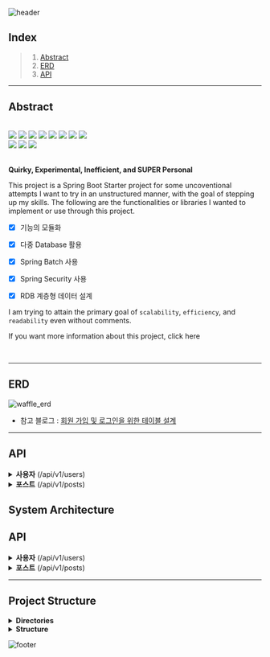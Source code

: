 ![header](https://capsule-render.vercel.app/api?type=rect&color=timeAuto&section=header&text=Urban-Waffle&height=60&fontSize=40)

## Index

> 1. [Abstract](#Abstract)           
> 2. [ERD](#ERD)
> 3. [API](#API)

---

## Abstract

<br />
<div>
  <img src="https://img.shields.io/badge/JAVA-orange?style=flat&logo=JAVA&logoColor=white"> 

  <img src="https://img.shields.io/badge/Spring Boot-6DB33F?style=square&logo=Spring Boot&logoColor=white&color=6DB33F">


  <img src="https://img.shields.io/badge/Spring Security-6DB33F?style=square&logo=Spring Security&logoColor=white">
  <img src="https://img.shields.io/badge/JSON Web Tokens-000000?style=square&logo=JSON Web Tokens&logoColor=white">
  <img src="https://img.shields.io/badge/Spring Data JPA-6DB33F?style=square&logo=JPA&logoColor=white">
  <img src="https://img.shields.io/badge/Spring Batch-6DB33F?style=square&logo=JPA&logoColor=white">
  <img src="https://img.shields.io/badge/QueryDSL-0081CC?style=square&logo=QueryDSL&logoColor=white">
  <img src="https://img.shields.io/badge/Gradle-02303A?style=square&logo=Gradle&logoColor=white">
</div>
<div>
  <img src="https://img.shields.io/badge/MySQL-4479A1.svg?style=square&logo=MySQL&logoColor=white">
  <img src="https://img.shields.io/badge/Redis-DC382D?style=square&logo=Redis&logoColor=white">
  <img src="https://img.shields.io/badge/Amazon AWS-232F3E?style=square&logo=Amazon AWS&logoColor=white">
</div>
<br/>

**Quirky, Experimental, Inefficient, and SUPER Personal**

This project is a Spring Boot Starter project for some uncoventional attempts I want to try in an unstructured manner,
with the goal of stepping up my skills.
The following are the functionalities or libraries I wanted to implement or use through this project.

+ [x] 기능의 모듈화
+ [x] 다중 Database 활용
+ [x] Spring Batch 사용
+ [x] Spring Security 사용
+ [x] RDB 계층형 데이터 설계


I am trying to attain the primary goal of <code>scalability</code>, <code>efficiency</code>, and <code>readability</code> even without comments.

If you want more information about this project, click here


<br />



---

## ERD

![waffle_erd](https://github.com/zincum30/urban-waffle/assets/115124708/4c8e58a4-891b-489a-b196-5af1c4478d46)

- 참고
  블로그 : [회원 가입 및 로그인을 위한 테이블 설계](https://rastalion.dev/%ed%9a%8c%ec%9b%90-%ea%b0%80%ec%9e%85-%eb%b0%8f-%eb%a1%9c%ea%b7%b8%ec%9d%b8%ec%9d%84-%ec%9c%84%ed%95%9c-%ed%85%8c%ec%9d%b4%eb%b8%94-%ec%84%a4%ea%b3%84/)

---


## API

<details>
<summary><b>사용자</b> (/api/v1/users)</summary>
</details>

<details>
<summary><b>포스트</b> (/api/v1/posts)</summary>
</details>




## System Architecture

## API

<details>
<summary><b>사용자</b> (/api/v1/users)</summary>
</details>

<details>
<summary><b>포스트</b> (/api/v1/posts)</summary>
</details>





---

## Project Structure

<details>
<summary><b>Directories</b></summary>
</details>

<details>
<summary><b>Structure</b></summary>
</details>









![footer](https://capsule-render.vercel.app/api?type=waving&&color=timeAuto&section=footer)

